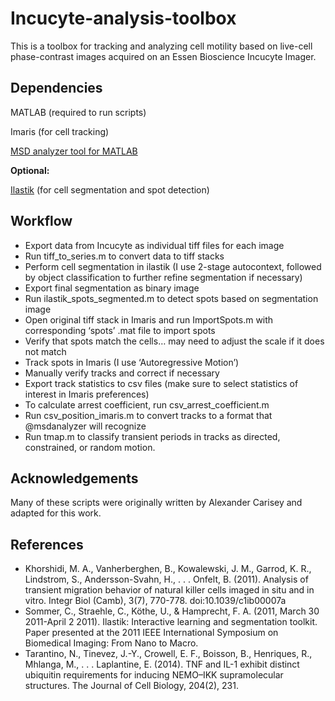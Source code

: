 # Incucyte-analysis-toolbox

This is a toolbox for tracking and analyzing cell motility based on live-cell phase-contrast images acquired on an Essen Bioscience Incucyte Imager. ## Dependencies
MATLAB (required to run scripts)
Imaris (for cell tracking)
[MSD analyzer tool for MATLAB](https://github.com/tinevez/msdanalyzer)**Optional:**
[Ilastik](http://ilastik.org/) (for cell segmentation and spot detection)## Workflow
- Export data from Incucyte as individual tiff files for each image- Run tiff_to_series.m to convert data to tiff stacks- Perform cell segmentation in ilastik (I use 2-stage autocontext, followed by object 
classification to further refine segmentation if necessary)- Export final segmentation as binary image- Run ilastik_spots_segmented.m to detect spots based on segmentation image- Open original tiff stack in Imaris and run ImportSpots.m with corresponding ‘spots’ .mat file to import spots- Verify that spots match the cells… may need to adjust the scale if it does not match- Track spots in Imaris (I use ‘Autoregressive Motion’)- Manually verify tracks and correct if necessary- Export track statistics to csv files (make sure to select statistics of interest in Imaris preferences)- To calculate arrest coefficient, run csv_arrest_coefficient.m- Run csv_position_imaris.m to convert tracks to a format that @msdanalyzer will recognize- Run tmap.m to classify transient periods in tracks as directed, constrained, or random motion.

## Acknowledgements
Many of these scripts were originally written by Alexander Carisey and adapted for this work.## References
- Khorshidi, M. A., Vanherberghen, B., Kowalewski, J. M., Garrod, K. R., Lindstrom, S., Andersson-Svahn, H., . . . Onfelt, B. (2011). Analysis of transient migration behavior of natural killer cells imaged in situ and in vitro. Integr Biol (Camb), 3(7), 770-778. doi:10.1039/c1ib00007a- Sommer, C., Straehle, C., Köthe, U., & Hamprecht, F. A. (2011, March 30 2011-April 2 2011). Ilastik: Interactive learning and segmentation toolkit. Paper presented at the 2011 IEEE International Symposium on Biomedical Imaging: From Nano to Macro.- Tarantino, N., Tinevez, J.-Y., Crowell, E. F., Boisson, B., Henriques, R., Mhlanga, M., . . . Laplantine, E. (2014). TNF and IL-1 exhibit distinct ubiquitin requirements for inducing NEMO–IKK supramolecular structures. The Journal of Cell Biology, 204(2), 231. 